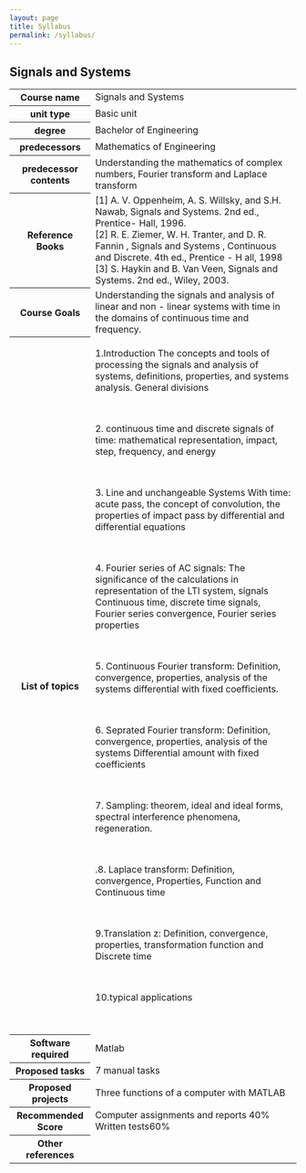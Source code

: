 ```yaml
---
layout: page
title: Syllabus
permalink: /syllabus/
---
```




<h2>Signals and Systems</h2>

<table class="table table-striped table-dark">
  
<tbody>
    <tr>
      <th scope="row">Course name</th>
      <td>
Signals and Systems</td>
    </tr>
    <tr>
      <th scope="row">unit type</th>
      <td>Basic unit</td>
      </tr>
  <tr>
    <th scope="row">degree </th>
      <td>Bachelor of Engineering </td>
    </tr>
      <tr>
      <th scope="row">predecessors</th>
      <td>Mathematics of Engineering</td>
    </tr>
      <tr>
      <th scope="row">predecessor contents</th>
      <td>Understanding the mathematics of complex numbers, Fourier transform and Laplace transform</td>
    </tr>
    <tr>
     <th scope="row">Reference Books</th>
      <td>[1] A. V. Oppenheim, A. S. Willsky, and S.H. Nawab, Signals and Systems. 2nd ed., Prentice- Hall, 1996.<br>
[2] R. E. Ziemer, W. H. Tranter, and D. R. Fannin , Signals and Systems , Continuous and Discrete. 4th ed., Prentice - H all, 1998<br>
[3] S. Haykin and B. Van Veen, Signals and Systems. 2nd ed., Wiley, 2003.</td>
    </tr>
    <tr>
     <th scope="row">
Course Goals</th>
      <td>Understanding the signals and analysis of linear and non - linear systems with time in the domains of continuous time and frequency.</td> 
    </tr>
    <tr>
     <th scope="row">List of topics</th>
      <td>
      <p>
1.Introduction The concepts and tools of processing the signals and analysis of systems, definitions, properties, and systems analysis.
General divisions</p><br>
          <p>2. continuous time and discrete signals of time: mathematical representation, impact, step, frequency,
and energy</p><br>   
            <p>3. Line and unchangeable Systems With time: acute pass, the concept of convolution, the properties of impact pass
by differential and differential equations</p><br>
      <p>4.
Fourier series of AC signals: The significance of the calculations in representation of the LTI system, signals
Continuous time, discrete time signals, Fourier series convergence, Fourier series properties</p><br>
        <p>5.
Continuous Fourier transform: Definition, convergence, properties, analysis of the systems
differential with fixed coefficients.</p><br>
          <p>
6. Seprated Fourier transform: Definition, convergence, properties, analysis of the systems
Differential amount with fixed coefficients</p><br>
            <p>
7. Sampling: theorem, ideal and ideal forms, spectral interference phenomena, regeneration.</p><br>
              <p>.8. Laplace transform: Definition, convergence, Properties, Function and
Continuous time</p><br>
                <p>

9.Translation z: Definition, convergence, properties, transformation function and
Discrete time</p><br>
                  <p> 10.typical applications</p><br>
                    
  </td>
    </tr>
    <tr>
    <th scope="row">Software required</th>
      <td>Matlab</td>
    </tr>
    <tr>
     <th scope="row">Proposed tasks</th>
      <td>7 manual tasks</td>
    </tr>
    <tr>
     <th scope="row">Proposed projects</th>
      <td>Three functions of a computer with MATLAB</td>
    </tr>
    <th scope="row">Recommended Score</th>
      <td>Computer assignments and reports 40% Written tests60%</td>
    <tr>
     <th scope="row">Other references</th>
      <td></td>
    </tr>




